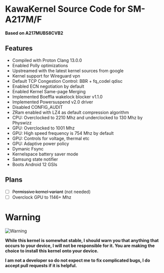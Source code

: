 # KawaKernel Source Code for SM-A217M/F
**Based on A217MUBS8CVB2**

## Features
* Compiled with Proton Clang 13.0.0
* Enabled Polly optimizations
* Upstreamed with the latest kernel sources from google
* Kernel support for Wireguard vpn
* Default TCP Congestion Control: BBR + fq_codel qdisc
* Enabled ECN negotiation by default 
* Enabled Kernel Same-page Merging
* Implemented Boeffla wakelock blocker v1.1.0
* Implemented Powersuspend v2.0 driver
* Disabled CONFIG_AUDIT
* ZRam enabled with LZ4 as default compression algorithm
* CPU: Overclocked to 2210 Mhz and underclocked to 130 Mhz by Physwizz
* GPU: Overclocked to 1001 Mhz
* GPU: High speed frequency is 754 Mhz by default
* GPU: Controls for voltage, thermal etc
* GPU: Adaptive power policy
* Dymanic Fsync
* Kernelspace battery saver mode
* Samsung state notifier
* Boots Android 12 GSIs
## Plans
- [ ] ~~Permissive kernel variant~~ (not needed)
- [ ] Overclock GPU to 1146+ Mhz

# Warning
![Warning](http://www.clker.com/cliparts/H/Z/0/R/f/S/warning-icon-hi.png)

**While this kernel is somewhat stable, I should warn you that anything that occurs to your device, I will not be responsible for it. You are making the choice to install this kernel onto your device.**

**I am not a developer so do not expect me to fix complicated bugs, I do accept pull requests if it is helpful.**
